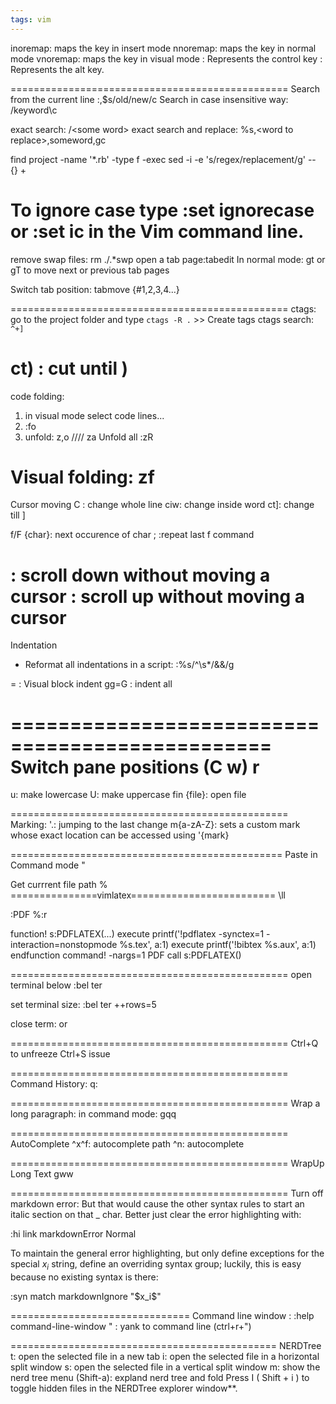 ```yaml
---
tags: vim
---
```

inoremap: maps the key in insert mode
nnoremap: maps the key in normal mode
vnoremap: maps the key in visual mode
<C>: Represents the control key
<A>: Represents the alt key.

================================================
Search from the current line :,$s/old/new/c
Search in case insensitive way: /keyword\c

exact search: /\<some word\>
exact search and replace: %s,\<word to replace\>,someword,gc

find project -name '*.rb' -type f -exec sed -i -e 's/regex/replacement/g' -- {} +

To ignore case type :set ignorecase or :set ic in the Vim command line.
================================================

remove swap files: rm ./.*swp
open a tab page:tabedit <filename>
In normal mode: gt or gT to move next or previous tab pages

Switch tab position: tabmove {#1,2,3,4...}

================================================
ctags: go to the project folder and type `ctags -R .` >> Create tags
ctags search: `^+]`

ct) : cut until )
================================================
code folding:
1) in visual mode select code lines...
2) :fo
3) unfold: z,o //// za
Unfold all
:zR

Visual folding: zf
================================================
Cursor moving
C : change whole line
ciw: change inside word
ct]: change till ]

f/F {char}: next occurence of char
; :repeat last f command

<C-e>: scroll down without moving a cursor
<C-y>: scroll up without moving a cursor
================================================
Indentation 
- Reformat all indentations in a script:
:%s/^\s*/&&/g

= : Visual block indent
gg=G : indent all

================================================
Switch pane positions
(C w) r
================================================
u: make lowercase
U: make uppercase
fin {file}: open file

================================================
Marking: 
'.: jumping to the last change
m{a-zA-Z}: sets a custom mark whose exact location can be accessed using '{mark}

===============================================
Paste in Command mode
<C-R> "

Get currrent file path
<C-R> %
===============vimlatex=========================
\ll
<F5>
<C-j>

:PDF %:r

function! s:PDFLATEX(...)
	execute printf('!pdflatex -synctex=1 -interaction=nonstopmode %s.tex', a:1)
	execute printf('!bibtex %s.aux', a:1)
endfunction
command! -nargs=1 PDF call s:PDFLATEX(<f-args>)

================================================
open terminal below
:bel ter    

set terminal size:
:bel ter ++rows=5

close term:
<C-c> or <C-d>

================================================
Ctrl+Q to unfreeze Ctrl+S issue

================================================
Command History:
q:

================================================
Wrap a long paragraph:
in command mode: gqq

================================================
AutoComplete
^x^f: autocomplete path
^n: autocomplete


================================================
WrapUp Long Text
gww

================================================
Turn off markdown error:
But that would cause the other syntax rules to start an italic section on that _ char. Better just clear the error highlighting with:

:hi link markdownError Normal

To maintain the general error highlighting, but only define exceptions for the special $x_i$ string, define an overriding syntax group; luckily, this is easy because no existing syntax is there:

:syn match markdownIgnore "\$x_i\$"

===============================
Command line window
:<C-f>
:help command-line-window
<C-r>" : yank to command line (ctrl+r+")


==============================================
NERDTree
t: open the selected file in a new tab
i: open the selected file in a horizontal split window
s: open the selected file in a vertical split window
m: show the nerd tree menu
(Shift-a): expland nerd tree and fold 
Press I ( Shift + i ) to toggle hidden files in the NERDTree explorer window**.








